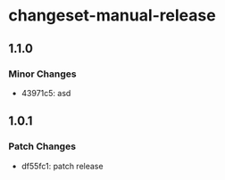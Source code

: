 # changeset-manual-release

## 1.1.0

### Minor Changes

- 43971c5: asd

## 1.0.1

### Patch Changes

- df55fc1: patch release
